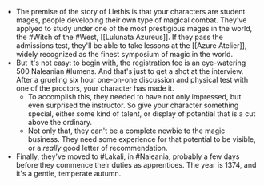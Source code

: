 - The premise of the story of Llethis is that your characters are student mages, people developing their own type of magical combat. They've applyed to study under one of the most prestigious mages in the world, the #Witch of the #West, [[Lulunata Azureus]]. If they pass the admissions test, they'll be able to take lessons at the [[Azure Atelier]], widely recognized as the finest symposium of magic in the world.
- But it's not easy: to begin with, the registration fee is an eye-watering 500 Naleanian #lumens. And that's just to get a shot at the interview. After a grueling six hour one-on-one discussion and physical test with one of the proctors, your character has made it.
	- To accomplish this, they needed to have not only impressed, but even surprised the instructor. So give your character something special, either some kind of talent, or display of potential that is a cut above the ordinary.
	- Not only that, they can't be a complete newbie to the magic business. They need some experience for that potential to be visible, or a *really* good letter of recommendation.
- Finally, they've moved to #Lakali, in #Naleania, probably a few days before they commence their duties as apprentices. The year is 1374, and it's a gentle, temperate autumn.